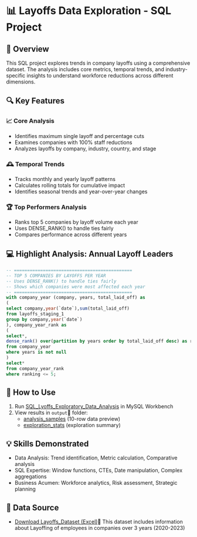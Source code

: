 # 📊 Layoffs Data Exploration - SQL Project

## 🌟 Overview
This SQL project explores trends in company layoffs using a comprehensive dataset. The analysis includes core metrics, temporal trends, and industry-specific insights to understand workforce reductions across different dimensions.

## 🔍 Key Features

### 📈 Core Analysis
- Identifies maximum single layoff and percentage cuts
- Examines companies with 100% staff reductions
- Analyzes layoffs by company, industry, country, and stage

### 🕰️ Temporal Trends
- Tracks monthly and yearly layoff patterns
- Calculates rolling totals for cumulative impact
- Identifies seasonal trends and year-over-year changes

### 🏆 Top Performers Analysis
- Ranks top 5 companies by layoff volume each year
- Uses DENSE_RANK() to handle ties fairly
- Compares performance across different years

## 💻 Highlight Analysis: Annual Layoff Leaders

```sql
-- =============================================
-- TOP 5 COMPANIES BY LAYOFFS PER YEAR 
-- Uses DENSE_RANK() to handle ties fairly
-- Shows which companies were most affected each year
-- =============================================
with company_year (company, years, total_laid_off) as
(
select company,year(`date`),sum(total_laid_off)
from layoffs_staging_1
group by company,year(`date`) 
), company_year_rank as
(
select*,
dense_rank() over(partition by years order by total_laid_off desc) as ranking
from company_year
where years is not null
)
select*
from company_year_rank
where ranking <= 5;

```
## 🚀 How to Use
1. Run [SQL_Lyoffs_Exploratory_Data_Analysis](SQL_Lyoffs_Exploratory_Data_Analysis_Project.sql) in MySQL Workbench  
2. View results in `output`📄 folder:  
   - [analysis_samples](output/analysis_samples.csv)   (10-row data preview)  
   - [exploration_stats](output/exploration_stats.txt) (exploration summary)

  
## 💡 Skills Demonstrated
- Data Analysis:  Trend identification, Metric calculation, Comparative analysis
- SQL Expertise:  Window functions, CTEs, Date manipulation, Complex aggregations
- Business Acumen:  Workforce analytics, Risk assessment, Strategic planning


## 📁 Data Source

- [Download Layoffs_Dataset (Excel)](Layoffs_Dataset.xlsx)📄 
This dataset includes information about Layoffing of employees in companies over 3 years (2020-2023)


